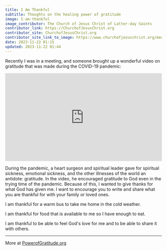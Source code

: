```yaml
---
title: I Am Thankful
subtitle: Thoughts on the healing power of gratitude
image: I-am-thankful
image_contributor: The Church of Jesus Christ of Latter-day Saints
contributor_link: https://ChurchofJesusChrist.org
contributor_site: ChurchofJesusChrist.org
contributor_site_link_to_image: https://www.churchofjesuschrist.org/media/video/2020-11-1100-president-russell-m-nelson-on-the-healing-power-of-gratitude?lang=eng
date: 2023-11-22 01:15
updated: 2023-11-22 01:44
---
```


Recently I was in a meeting, and someone brought up a wonderful video on gratitude that was made during the COVID-19 pandemic:

<style>.embed-container { position: relative; padding-bottom: 56.25%; height: 0; overflow: hidden; max-width: 100%; } .embed-container iframe, .embed-container object, .embed-container embed { position: absolute; top: 0; left: 0; width: 100%; height: 100%; }</style><div class='embed-container'><iframe src='https://www.youtube.com/embed/i51gcWCs-Ho' frameborder='0' allowfullscreen></iframe></div>

During the pandemic, a heart surgeon and spiritual leader gave for spiritual sickness, emotional sickness, and the other illnesses of the world an antidote: gratitude. In the video, he encouraged gratitude to God even in the trying time of the pandemic. Because of this, I wanted to give thanks for what God has given me. I want to encourage you to write and share what you are thankful for with your family or loved ones.

I am thankful for a warm bus to take me home in the cold weather.

I am thankful for food that is available to me so I have enough to eat.

I am thankful to be able to feel God's love for me and to be able to share it with others.

<hr>

More at <a href="https://powerofgratitude.org">PowerofGratitude.org</a>